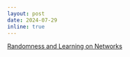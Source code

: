 ```yaml
---
layout: post
date: 2024-07-29
inline: true
---
```


[Randomness and Learning on Networks](https://impa.br/en_US/eventos-do-impa/2024-2/randomness-and-learning-on-networks/)